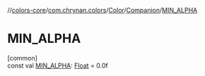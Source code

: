 //[colors-core](../../../../index.md)/[com.chrynan.colors](../../index.md)/[Color](../index.md)/[Companion](index.md)/[MIN_ALPHA](-m-i-n_-a-l-p-h-a.md)

# MIN_ALPHA

[common]\
const val [MIN_ALPHA](-m-i-n_-a-l-p-h-a.md): [Float](https://kotlinlang.org/api/latest/jvm/stdlib/kotlin/-float/index.html) = 0.0f
